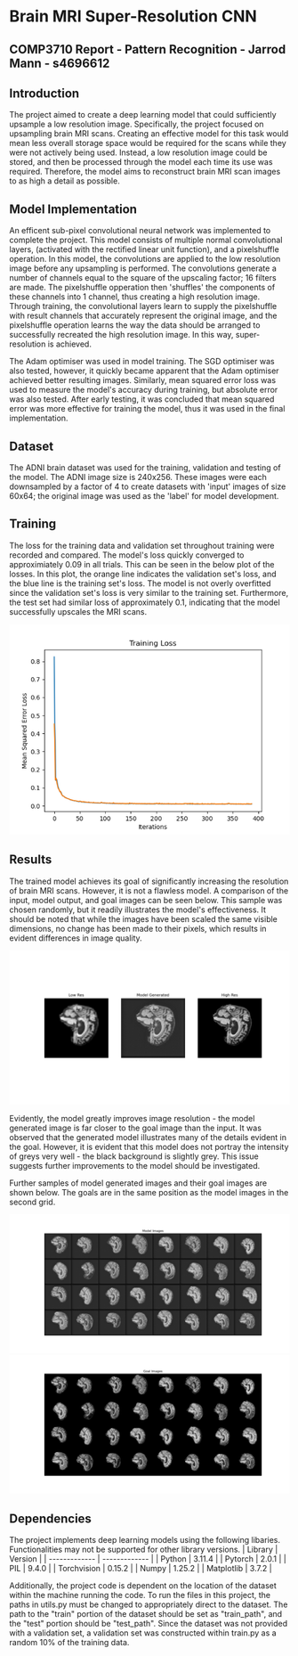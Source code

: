 # Brain MRI Super-Resolution CNN
## COMP3710 Report - Pattern Recognition - Jarrod Mann - s4696612

## Introduction
The project aimed to create a deep learning model that could sufficiently upsample a low
resolution image. Specifically, the project focused on upsampling brain MRI scans. Creating an
effective model for this task would mean less overall storage space would be required for the
scans while they were not actively being used. Instead, a low resolution image could be stored,
and then be processed through the model each time its use was required. Therefore, the model
aims to reconstruct brain MRI scan images to as high a detail as possible.

## Model Implementation
An efficent sub-pixel convolutional neural network was implemented to complete the project.
This model consists of multiple normal convolutional layers, (activated with the rectified
linear unit function), and a pixelshuffle operation. In this model, the convolutions are
applied to the low resolution image before any upsampling is performed. The convolutions
generate a number of channels equal to the square of the upscaling factor; 16 filters are
made. The pixelshuffle opperation then 'shuffles' the components of these channels into 1
channel, thus creating a high resolution image. Through training, the convolutional layers
learn to supply the pixelshuffle with result channels that accurately represent the original 
image, and the pixelshuffle operation learns the way the data should be arranged to
successfully recreated the high resolution image. In this way, super-resolution is achieved.

The Adam optimiser was used in model training. The SGD optimiser was also tested, however,
it quickly became apparent that the Adam optimiser achieved better resulting images. Similarly,
mean squared error loss was used to measure the model's accuracy during training, but absolute
error was also tested. After early testing, it was concluded that mean squared error was more
effective for training the model, thus it was used in the final implementation.

## Dataset
The ADNI brain dataset was used for the training, validation and testing of the model. The
ADNI image size is 240x256. These images were each downsampled by a factor of 4 to create
datasets with 'input' images of size 60x64; the original image was used as the 'label' for
model development.

## Training
The loss for the training data and validation set throughout training were recorded and compared.
The model's loss quickly converged to approximiately 0.09 in all trials. This can be seen in the
below plot of the losses. In this plot, the orange line indicates the validation set's loss, and
the blue line is the training set's loss. The model is not overly overfitted since the validation
set's loss is very similar to the training set. Furthermore, the test set had similar loss of 
approximately 0.1, indicating that the model successfully upscales the MRI scans.

![Plot of training/validation losses](/recognition/super_resolution_network_s4696612/training_loss.png)

## Results
The trained model achieves its goal of significantly increasing the resolution of brain MRI scans.
However, it is not a flawless model. A comparison of the input, model output, and goal images can be
seen below. This sample was chosen randomly, but it readily illustrates the model's effectiveness.
It should be noted that while the images have been scaled the same visible dimensions, no change has
been made to their pixels, which results in evident differences in image quality.

![Comparison of input, output and goak](/recognition/super_resolution_network_s4696612/Comparison.png)

Evidently, the model greatly improves image resolution - the model generated image is far closer to
the goal image than the input. It was observed that the generated model illustrates many of the details
evident in the goal. However, it is evident that this model does not portray the intensity of greys
very well - the black background is slightly grey. This issue suggests further improvements to the
model should be investigated.

Further samples of model generated images and their goal images are shown below. The goals are in
the same position as the model images in the second grid.

![Sample model output](/recognition/super_resolution_network_s4696612/model_sample.png)
![Sample model goal](/recognition/super_resolution_network_s4696612/goal_images.png)


## Dependencies
The project implements deep learning models using the following libaries. Functionalities
may not be supported for other library versions.
| Library  | Version |
| ------------- | ------------- |
| Python | 3.11.4 |
| Pytorch | 2.0.1 |
| PIL | 9.4.0 |
| Torchvision | 0.15.2 |
| Numpy | 1.25.2 |
| Matplotlib | 3.7.2 |

Additionally, the project code is dependent on the location of the dataset within the machine
running the code. To run the files in this project, the paths in utils.py must be changed to 
appropriately direct to the dataset. The path to the "train" portion of the dataset should be
set as "train_path", and the "test" portion should be "test_path". Since the dataset was not
provided with a validation set, a validation set was constructed within train.py as a random
10% of the training data.